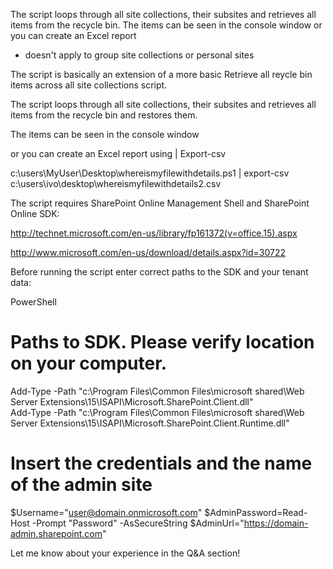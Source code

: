The script loops through all site collections, their subsites and retrieves all items from the recycle bin. The items can be seen in the console window or you can create an Excel report

* doesn't apply to group site collections or personal sites

 

The script is basically an extension of a more basic Retrieve all reycle bin items across all site collections script. 

The script loops through all site collections, their subsites and retrieves all items from the recycle bin and restores them. 

The items can be seen in the console window



 

 

 

 

or you can create an Excel report using | Export-csv

c:\users\MyUser\Desktop\whereismyfilewithdetails.ps1 | export-csv c:\users\ivo\desktop\whereismyfilewithdetails2.csv

 

 



 

 

 

The script requires SharePoint Online Management Shell and SharePoint Online SDK:

http://technet.microsoft.com/en-us/library/fp161372(v=office.15).aspx

http://www.microsoft.com/en-us/download/details.aspx?id=30722

 

 

Before running the script enter correct paths to the SDK and your tenant data:

 

 

PowerShell
# Paths to SDK. Please verify location on your computer. 
Add-Type -Path "c:\Program Files\Common Files\microsoft shared\Web Server Extensions\15\ISAPI\Microsoft.SharePoint.Client.dll"  
Add-Type -Path "c:\Program Files\Common Files\microsoft shared\Web Server Extensions\15\ISAPI\Microsoft.SharePoint.Client.Runtime.dll"  
 
# Insert the credentials and the name of the admin site 
$Username="user@domain.onmicrosoft.com" 
$AdminPassword=Read-Host -Prompt "Password" -AsSecureString 
$AdminUrl="https://domain-admin.sharepoint.com"
 
 

Let me know about your experience in the Q&A section!
